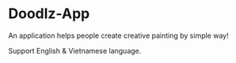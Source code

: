 # Doodlz-App
An application helps people create creative painting by simple way!

Support English &amp; Vietnamese language.
